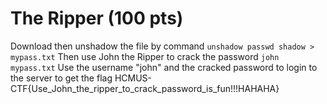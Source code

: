 # The Ripper (100 pts)

Download then unshadow the file by command
`unshadow passwd shadow > mypass.txt`
Then use John the Ripper to crack the password
`john mypass.txt`
Use the username "john" and the cracked password to login to the server to get the flag HCMUS-CTF{Use_John_the_ripper_to_crack_password_is_fun!!!HAHAHA}
